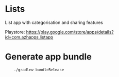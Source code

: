 # Lists

List app with categorisation and sharing features

Playstore: https://play.google.com/store/apps/details?id=com.azhapps.listapp

# Generate app bundle
```shell
    ./gradlew bundleRelease
```